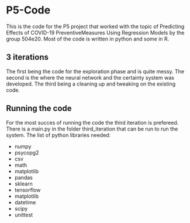 # P5-Code

This is the code for the P5 project that worked with the topic of Predicting Effects of COVID-19 PreventiveMeasures Using Regression Models by the group 504e20.
Most of the code is written in python and some in R.

## 3 iterations
The first being the code for the exploration phase and is quite messy.
The second is the where the neural network and the certainty system was developed.
The third being a cleaning up and tweaking on the existing code.

## Running the code
For the most succes of running the code the third iteration is prefereed.
There is a main.py in the folder third_iteration that can be run to run the system.
The list of python libraries needed:
- numpy
- psycopg2
- csv
- math
- matplotlib
- pandas
- sklearn
- tensorflow
- matplotlib
- datetime
- scipy
- unittest
